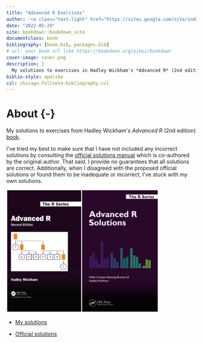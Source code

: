 ```yaml
--- 
title: "Advanced R Exercises"
author: '<a class="text-light" href="https://sites.google.com/site/indrajeetspatilmorality/">Indrajeet Patil</a>'
date: "2022-05-29"
site: bookdown::bookdown_site
documentclass: book
bibliography: [book.bib, packages.bib]
# url: your book url like https://bookdown.org/yihui/bookdown
cover-image: cover.png
description: |
  My solutions to exercises in Hadley Wickham's *Advanced R* (2nd edition) book.
biblio-style: apalike
csl: chicago-fullnote-bibliography.csl
---
```


# About {-}

My solutions to exercises from Hadley Wickham's _Advanced R_ (2nd edition) [book](https://adv-r.hadley.nz/).

I've tried my best to make sure that I have not included any incorrect solutions by consulting the [official solutions manual](https://advanced-r-solutions.rbind.io/index.html) which is co-authored by the original author. That said, I provide no guarantees that all solutions are correct. Additionally, when I disagreed with the proposed official solutions or found them to be inadequate or incorrect, I've stuck with my own solutions.

<img src="assets/combined.jpg" width="80%" />

- [My solutions](https://github.com/IndrajeetPatil/Advanced-R-exercises)

- [Official solutions](https://advanced-r-solutions.rbind.io/index.html)
